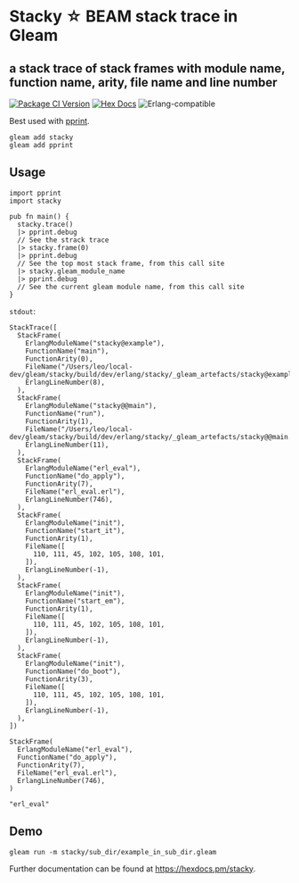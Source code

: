 # Stacky ☆ BEAM stack trace in Gleam

## a stack trace of stack frames with module name, function name, arity, file name and line number

[![Package
<a href="https://github.com/inoas/stacky/releases"><img src="https://img.shields.io/github/release/inoas/stacky" alt="GitHub release"></a>
<a href="https://discord.gg/Fm8Pwmy"><img src="https://img.shields.io/discord/768594524158427167?color=blue" alt="Discord chat"></a>
![CI](https://github.com/inoas/stacky/workflows/test/badge.svg?branch=main)
Version](https://img.shields.io/hexpm/v/stacky)](https://hex.pm/packages/stacky)
[![Hex Docs](https://img.shields.io/badge/hex-docs-ffaff3)](https://hexdocs.pm/stacky/)
![Erlang-compatible](https://img.shields.io/badge/target-erlang-b83998)

Best used with [pprint](https://hexdocs.pm/pprint/).

```shell
gleam add stacky
gleam add pprint
```

## Usage

```gleam
import pprint
import stacky

pub fn main() {
  stacky.trace()
  |> pprint.debug
  // See the strack trace
  |> stacky.frame(0)
  |> pprint.debug
  // See the top most stack frame, from this call site
  |> stacky.gleam_module_name
  |> pprint.debug
  // See the current gleam module name, from this call site
}
```

`stdout`:

```gleam
StackTrace([
  StackFrame(
    ErlangModuleName("stacky@example"),
    FunctionName("main"),
    FunctionArity(0),
    FileName("/Users/leo/local-dev/gleam/stacky/build/dev/erlang/stacky/_gleam_artefacts/stacky@example.erl"),
    ErlangLineNumber(8),
  ),
  StackFrame(
    ErlangModuleName("stacky@@main"),
    FunctionName("run"),
    FunctionArity(1),
    FileName("/Users/leo/local-dev/gleam/stacky/build/dev/erlang/stacky/_gleam_artefacts/stacky@@main.erl"),
    ErlangLineNumber(11),
  ),
  StackFrame(
    ErlangModuleName("erl_eval"),
    FunctionName("do_apply"),
    FunctionArity(7),
    FileName("erl_eval.erl"),
    ErlangLineNumber(746),
  ),
  StackFrame(
    ErlangModuleName("init"),
    FunctionName("start_it"),
    FunctionArity(1),
    FileName([
      110, 111, 45, 102, 105, 108, 101,
    ]),
    ErlangLineNumber(-1),
  ),
  StackFrame(
    ErlangModuleName("init"),
    FunctionName("start_em"),
    FunctionArity(1),
    FileName([
      110, 111, 45, 102, 105, 108, 101,
    ]),
    ErlangLineNumber(-1),
  ),
  StackFrame(
    ErlangModuleName("init"),
    FunctionName("do_boot"),
    FunctionArity(3),
    FileName([
      110, 111, 45, 102, 105, 108, 101,
    ]),
    ErlangLineNumber(-1),
  ),
])
```

```
StackFrame(
  ErlangModuleName("erl_eval"),
  FunctionName("do_apply"),
  FunctionArity(7),
  FileName("erl_eval.erl"),
  ErlangLineNumber(746),
)
```

```
"erl_eval"
```

## Demo

```shell
gleam run -m stacky/sub_dir/example_in_sub_dir.gleam
```

Further documentation can be found at <https://hexdocs.pm/stacky>.
